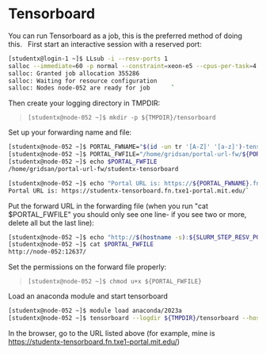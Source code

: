 # Tensorboard

 You can run Tensorboard as a job, this is the preferred method of
  doing this.
 
First start an interactive session with a reserved port:

```bash
[studentx@login-1 ~]$ LLsub -i --resv-ports 1           
salloc --immediate=60 -p normal --constraint=xeon-e5 --cpus-per-task=4 --qos=high  srun --resv-ports=1 --pty bash -i     
salloc: Granted job allocation 355286     
salloc: Waiting for resource configuration     
salloc: Nodes node-052 are ready for job      `
```

Then create your logging directory in TMPDIR:

> `[studentx@node-052 ~]$ mkdir -p ${TMPDIR}/tensorboard      `

Set up your forwarding name and file:

```bash
[studentx@node-052 ~]$ PORTAL_FWNAME="$(id -un tr '[A-Z]' '[a-z]')-tensorboard"     
[studentx@node-052 ~]$ PORTAL_FWFILE="/home/gridsan/portal-url-fw/${PORTAL_FWNAME}"     
[studentx@node-052 ~]$ echo $PORTAL_FWFILE     
/home/gridsan/portal-url-fw/studentx-tensorboard    

[studentx@node-052 ~]$ echo "Portal URL is: https://${PORTAL_FWNAME}.fn.txe1-portal.mit.edu/"     
Portal URL is: https://studentx-tensorboard.fn.txe1-portal.mit.edu/`
```

Put the forward URL in the forwarding file (when you run "cat
  \$PORTAL_FWFILE" you should only see one line- if you see two or more,
  delete all but the last line):
 
```bash
[studentx@node-052 ~]$ echo "http://$(hostname -s):${SLURM_STEP_RESV_PORTS}/" >> $PORTAL_FWFILE     
[studentx@node-052 ~]$ cat $PORTAL_FWFILE     
http://node-052:12637/
```

Set the permissions on the forward file properly:

> `[studentx@node-052 ~]$ chmod u+x ${PORTAL_FWFILE}      `

Load an anaconda module and start tensorboard

```bash
[studentx@node-052 ~]$ module load anaconda/2023a
[studentx@node-052 ~]$ tensorboard --logdir ${TMPDIR}/tensorboard --host "$(hostname -s)" --port ${SLURM_STEP_RESV_PORTS}      
```

In the browser, go to the URL listed above (for example, mine is
<https://studentx-tensorboard.fn.txe1-portal.mit.edu/>)

 
